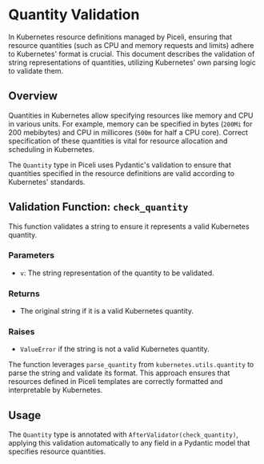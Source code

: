 # Quantity Validation

In Kubernetes resource definitions managed by Piceli, ensuring that resource quantities (such as CPU and memory requests and limits) adhere to Kubernetes' format is crucial. This document describes the validation of string representations of quantities, utilizing Kubernetes' own parsing logic to validate them.

## Overview

Quantities in Kubernetes allow specifying resources like memory and CPU in various units. For example, memory can be specified in bytes (`200Mi` for 200 mebibytes) and CPU in millicores (`500m` for half a CPU core). Correct specification of these quantities is vital for resource allocation and scheduling in Kubernetes.

The `Quantity` type in Piceli uses Pydantic's validation to ensure that quantities specified in the resource definitions are valid according to Kubernetes' standards.

## Validation Function: `check_quantity`

This function validates a string to ensure it represents a valid Kubernetes quantity.

### Parameters

- `v`: The string representation of the quantity to be validated.

### Returns

- The original string if it is a valid Kubernetes quantity.

### Raises

- `ValueError` if the string is not a valid Kubernetes quantity.

The function leverages `parse_quantity` from `kubernetes.utils.quantity` to parse the string and validate its format. This approach ensures that resources defined in Piceli templates are correctly formatted and interpretable by Kubernetes.

## Usage

The `Quantity` type is annotated with `AfterValidator(check_quantity)`, applying this validation automatically to any field in a Pydantic model that specifies resource quantities.
